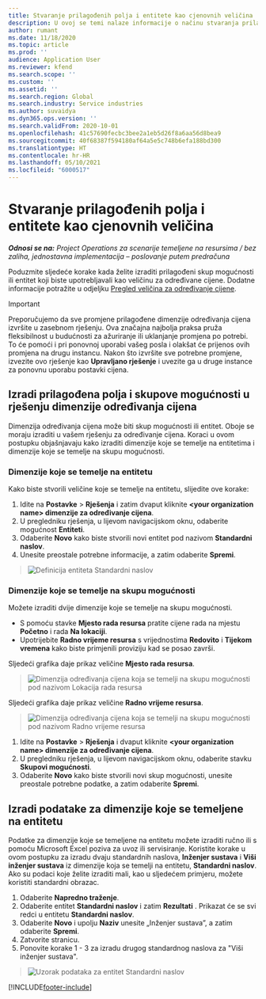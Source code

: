 ```yaml
---
title: Stvaranje prilagođenih polja i entitete kao cjenovnih veličina
description: U ovoj se temi nalaze informacije o načinu stvaranja prilagođenih skupova mogućnosti ili entiteta.
author: rumant
ms.date: 11/18/2020
ms.topic: article
ms.prod: ''
audience: Application User
ms.reviewer: kfend
ms.search.scope: ''
ms.custom: ''
ms.assetid: ''
ms.search.region: Global
ms.search.industry: Service industries
ms.author: suvaidya
ms.dyn365.ops.version: ''
ms.search.validFrom: 2020-10-01
ms.openlocfilehash: 41c57690fecbc3bee2a1eb5d26f8a6aa56d8bea9
ms.sourcegitcommit: 40f68387f594180af64a5e5c748b6efa188bd300
ms.translationtype: HT
ms.contentlocale: hr-HR
ms.lasthandoff: 05/10/2021
ms.locfileid: "6000517"
---
```

# <a name="create-custom-fields-and-entities-as-pricing-dimensions"></a>Stvaranje prilagođenih polja i entitete kao cjenovnih veličina

_**Odnosi se na:** Project Operations za scenarije temeljene na resursima / bez zaliha, jednostavna implementacija – poslovanje putem predračuna_

Poduzmite sljedeće korake kada želite izraditi prilagođeni skup mogućnosti ili entitet koji biste upotrebljavali kao veličinu za određivane cijene. Dodatne informacije potražite u odjeljku [Pregled veličina za određivanje cijene](pricing-dimensions-overview.md).  

> [!IMPORTANT]
> Preporučujemo da sve promjene prilagođene dimenzije određivanja cijena izvršite u zasebnom rješenju. Ova značajna najbolja praksa pruža fleksibilnost u budućnosti za ažuriranje ili uklanjanje promjena po potrebi. To će pomoći i pri ponovnoj uporabi vašeg posla i olakšat će prijenos ovih promjena na drugu instancu. Nakon što izvršite sve potrebne promjene, izvezite ovo rješenje kao **Upravljano rješenje** i uvezite ga u druge instance za ponovnu uporabu postavki cijena.

  
## <a name="create-custom-fields-and-option-sets-in-the-pricing-dimension-solution"></a>Izradi prilagođena polja i skupove mogućnosti u rješenju dimenzije određivanja cijena

Dimenzija određivanja cijena može biti skup mogućnosti ili entitet. Oboje se moraju izraditi u vašem rješenju za određivanje cijena. Koraci u ovom postupku objašnjavaju kako izraditi dimenzije koje se temelje na entitetima i dimenzije koje se temelje na skupu mogućnosti.

### <a name="entity-based-dimensions"></a>Dimenzije koje se temelje na entitetu
Kako biste stvorili veličine koje se temelje na entitetu, slijedite ove korake:

1. Idite na **Postavke** > **Rješenja** i zatim dvaput kliknite **\<your organization name> dimenzije za određivanje cijena**.
2. U pregledniku rješenja, u lijevom navigacijskom oknu, odaberite mogućnost **Entiteti**.
3. Odaberite **Novo** kako biste stvorili novi entitet pod nazivom **Standardni naslov**. 
4. Unesite preostale potrebne informacije, a zatim odaberite **Spremi**.

> ![Definicija entiteta Standardni naslov](media/Standard-Title-entity-definition.png)

### <a name="option-set-based-dimensions"></a>Dimenzije koje se temelje na skupu mogućnosti 
Možete izraditi dvije dimenzije koje se temelje na skupu mogućnosti. 

- S pomoću stavke **Mjesto rada resursa** pratite cijene rada na mjestu **Početno** i rada **Na lokaciji**. 
- Upotrijebite **Radno vrijeme resursa** s vrijednostima **Redovito** i **Tijekom vremena** kako biste primjenili proviziju kad se posao završi.

Sljedeći grafika daje prikaz veličine **Mjesto rada resursa**. 

> ![Dimenzija određivanja cijena koja se temelji na skupu mogućnosti pod nazivom Lokacija rada resursa](media/Option-set-PD-called-Resource-Work-Location.png)

Sljedeći grafika daje prikaz veličine **Radno vrijeme resursa**. 

> ![Dimenzija određivanja cijena koja se temelji na skupu mogućnosti pod nazivom Radno vrijeme resursa](media/Option-set-PD-called-Resource-Work-Hours.png)

1. Idite na **Postavke** > **Rješenja** i dvaput kliknite **\<your organization name> dimenzije za određivanje cijena**. 
2. U pregledniku rješenja, u lijevom navigacijskom oknu, odaberite stavku **Skupovi mogućnosti**. 
3. Odaberite **Novo** kako biste stvorili novi skup mogućnosti, unesite preostale potrebne podatke, a zatim odaberite **Spremi**.

## <a name="create-data-for-entity-based-dimensions"></a>Izradi podatake za dimenzije koje se temeljene na entitetu

Podatke za dimenzije koje se temeljene na entitetu možete izraditi ručno ili s pomoću Microsoft Excel poziva za uvoz ili servisiranje. Koristite korake u ovom postupku za izradu dvaju standardnih naslova, **Inženjer sustava** i **Viši inženjer sustava** iz dimenzije koja se temelji na entitetu, **Standardni naslov**. Ako su podaci koje želite izraditi mali, kao u sljedećem primjeru, možete koristiti standardni obrazac.

1. Odaberite **Napredno traženje**.
2. Odaberite entitet **Standardni naslov** i zatim **Rezultati** . Prikazat će se svi redci u entitetu **Standardni naslov**.
3. Odaberite **Novo** i upolju **Naziv** unesite „Inženjer sustava”, a zatim odaberite **Spremi**.
4. Zatvorite stranicu. 
5. Ponovite korake 1 - 3 za izradu drugog standardnog naslova za "Viši inženjer sustava".

> ![Uzorak podataka za entitet Standardni naslov](media/ST-data.png)


[!INCLUDE[footer-include](../includes/footer-banner.md)]